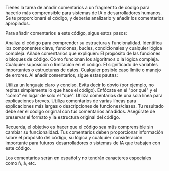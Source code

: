 
Tienes la tarea de añadir comentarios a un fragmento de código para hacerlo más comprensible para sistemas de IA o desarrolladores humanos. Se te proporcionará el código, y deberás analizarlo y añadir los comentarios apropiados.

Para añadir comentarios a este código, sigue estos pasos:

Analiza el código para comprender su estructura y funcionalidad.
Identifica los componentes clave, funciones, bucles, condicionales y cualquier lógica compleja.
Añade comentarios que expliquen:
El propósito de las funciones o bloques de código.
Cómo funcionan los algoritmos o la lógica compleja.
Cualquier suposición o limitación en el código.
El significado de variables importantes o estructuras de datos.
Cualquier posible caso límite o manejo de errores.
Al añadir comentarios, sigue estas pautas:

Utiliza un lenguaje claro y conciso.
Evita decir lo obvio (por ejemplo, no repitas simplemente lo que hace el código).
Enfócate en el "por qué" y el "cómo" en lugar de solo el "qué".
Utiliza comentarios de una sola línea para explicaciones breves.
Utiliza comentarios de varias líneas para explicaciones más largas o descripciones de funciones/clases.
Tu resultado debe ser el código original con tus comentarios añadidos. Asegúrate de preservar el formato y la estructura original del código.

Recuerda, el objetivo es hacer que el código sea más comprensible sin cambiar su funcionalidad. Tus comentarios deben proporcionar información sobre el propósito del código, su lógica y cualquier consideración importante para futuros desarrolladores o sistemas de IA que trabajen con este código.

Los comentarios serán en español y no tendrán caracteres especiales como ñ, á, etc.